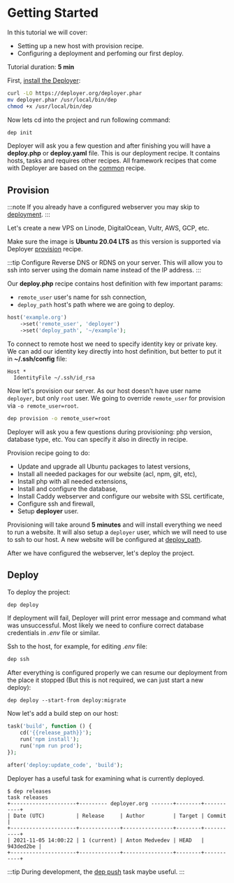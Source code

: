 # Getting Started

In this tutorial we will cover:
- Setting up a new host with provision recipe.
- Configuring a deployment and perfoming our first deploy.

Tutorial duration: **5 min**

First, [install the Deployer](installation.md):

```sh
curl -LO https://deployer.org/deployer.phar
mv deployer.phar /usr/local/bin/dep
chmod +x /usr/local/bin/dep
```

Now lets cd into the project and run following command:

```sh
dep init
```

Deployer will ask you a few question and after finishing you will have a 
**deploy.php** or **deploy.yaml** file. This is our deployment recipe. 
It contains hosts, tasks and requires other recipes. All framework recipes
that come with Deployer are based on the [common](recipe/common.md) recipe.

## Provision

:::note
If you already have a configured webserver you may skip to 
[deployment](#deploy).
:::

Let's create a new VPS on Linode, DigitalOcean, Vultr, AWS, GCP, etc.

Make sure the image is **Ubuntu 20.04 LTS** as this version is supported via 
Deployer [provision](recipe/provision.md) recipe.

:::tip
Configure Reverse DNS or RDNS on your server. This will allow you to ssh into 
server using the domain name instead of the IP address.
:::

Our **deploy.php** recipe contains host definition with few important params:
 - `remote_user` user's name for ssh connection,
 - `deploy_path` host's path where we are going to deploy.

```php
host('example.org')
    ->set('remote_user', 'deployer')
    ->set('deploy_path', '~/example');
```

To connect to remote host we need to specify identity key or private key.
We can add our identity key directly into host definition, but better to put it 
in **~/.ssh/config** file:

```
Host *
  IdentityFile ~/.ssh/id_rsa
```

Now let's provision our server. As our host doesn't have user name `deployer`, but
only `root` user. We going to override `remote_user` for provision via `-o remote_user=root`.

```sh
dep provision -o remote_user=root
```

Deployer will ask you a few questions during provisioning: php version,
database type, etc. You can specify it also in directly in recipe.

Provision recipe going to do:
- Update and upgrade all Ubuntu packages to latest versions,
- Install all needed packages for our website (acl, npm, git, etc),
- Install php with all needed extensions,
- Install and configure the database,
- Install Caddy webserver and configure our website with SSL certificate,
- Configure ssh and firewall,
- Setup **deployer** user.

Provisioning will take around **5 minutes** and will install everything we need to run a 
website. It will also setup a `deployer` user, which we will need to use to ssh to our 
host. A new website will be configured at [deploy_path](recipe/common.md#deploy_path).

After we have configured the webserver, let's deploy the project.

## Deploy

To deploy the project:

```sh
dep deploy
```

If deployment will fail, Deployer will print error message and command what was unsuccessful. 
Most likely we need to confiure correct database credentials in _.env_ file or similar.

Ssh to the host, for example, for editing _.env_ file:

```sh
dep ssh
```

After everything is configured properly we can resume our deployment from the place it stopped (But this is not required, we can just start a new deploy):

```
dep deploy --start-from deploy:migrate
```

Now let's add a build step on our host:
```php
task('build', function () {
    cd('{{release_path}}');
    run('npm install');
    run('npm run prod');
});

after('deploy:update_code', 'build');
```

Deployer has a useful task for examining what is currently deployed.

```
$ dep releases
task releases
+---------------------+--------- deployer.org -------+--------+-----------+
| Date (UTC)          | Release     | Author         | Target | Commit    |
+---------------------+-------------+----------------+--------+-----------+
| 2021-11-05 14:00:22 | 1 (current) | Anton Medvedev | HEAD   | 943ded2be |
+---------------------+-------------+----------------+--------+-----------+
```

:::tip
During development, the [dep push](recipe/deploy/push.md) task maybe useful.
:::

